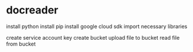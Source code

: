 # docreader
install python
install pip
install google cloud sdk
import necessary libraries

create service account key
create bucket
upload file to bucket
read file from bucket
